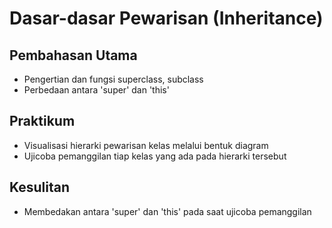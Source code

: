 # Dasar-dasar Pewarisan (Inheritance)

## Pembahasan Utama
- Pengertian dan fungsi superclass, subclass
- Perbedaan antara 'super' dan 'this'

## Praktikum
- Visualisasi hierarki pewarisan kelas melalui bentuk diagram
- Ujicoba pemanggilan tiap kelas yang ada pada hierarki tersebut

## Kesulitan
- Membedakan antara 'super' dan 'this' pada saat ujicoba pemanggilan
